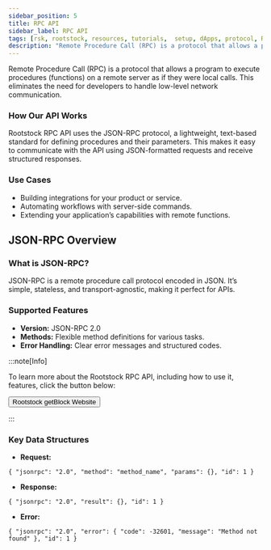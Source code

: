 ```yaml
---
sidebar_position: 5
title: RPC API
sidebar_label: RPC API
tags: [rsk, rootstock, resources, tutorials,  setup, dApps, protocol, RPC, API, ]
description: "Remote Procedure Call (RPC) is a protocol that allows a program to execute procedures (functions) on a remote server as if they were local calls."
---  
```

 
Remote Procedure Call (RPC) is a protocol that allows a program to execute procedures (functions) on a remote server as if they were local calls. This eliminates the need for developers to handle low-level network communication.  

### How Our API Works  
Rootstock RPC API uses the JSON-RPC protocol, a lightweight, text-based standard for defining procedures and their parameters. This makes it easy to communicate with the API using JSON-formatted requests and receive structured responses.  

### Use Cases  
- Building integrations for your product or service.  
- Automating workflows with server-side commands.  
- Extending your application’s capabilities with remote functions.  


## **JSON-RPC Overview**  

### What is JSON-RPC?  
JSON-RPC is a remote procedure call protocol encoded in JSON. It’s simple, stateless, and transport-agnostic, making it perfect for APIs.  

### Supported Features  
- **Version:** JSON-RPC 2.0  
- **Methods:** Flexible method definitions for various tasks.  
- **Error Handling:** Clear error messages and structured codes.  

:::note[Info]

 To learn more about the Rootstock RPC API, including how to use it, features,  click the button below:
 
<Button href="https://dev.rootstock.io/developers/rpc-api/rootstock/" align="left">Rootstock getBlock Website</Button>

:::

### Key Data Structures  
- **Request:** 
```
{ "jsonrpc": "2.0", "method": "method_name", "params": {}, "id": 1 }
``` 
- **Response:** 
```
{ "jsonrpc": "2.0", "result": {}, "id": 1 }
```  
- **Error:** 
```
{ "jsonrpc": "2.0", "error": { "code": -32601, "message": "Method not found" }, "id": 1 }
```  



